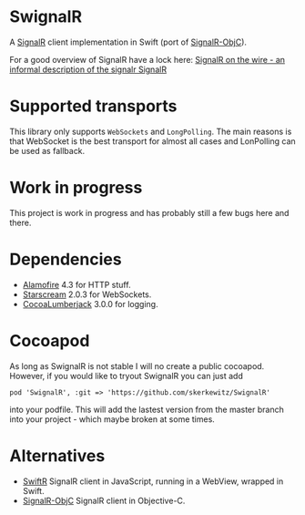 # SwignalR

A [SignalR](https://www.asp.net/signalr) client implementation in Swift (port of [SignalR-ObjC](https://github.com/DyKnow/SignalR-ObjC)).

For a good overview of SignalR have a lock here: [SignalR on the wire - an informal description of the signalr SignalR](https://blog.3d-logic.com/2015/03/29/signalr-on-the-wire-an-informal-description-of-the-signalr-protocol/)

# Supported transports

This library only supports `WebSockets` and `LongPolling`. The main reasons is that WebSocket is the best transport for almost all cases and LonPolling can be used as fallback.

# Work in progress
This project is work in progress and has probably still a few bugs here and there.

# Dependencies 
- [Alamofire](https://github.com/Alamofire/Alamofire) 4.3 for HTTP stuff.
- [Starscream](https://github.com/daltoniam/Starscream) 2.0.3 for WebSockets.
- [CocoaLumberjack](https://github.com/CocoaLumberjack/CocoaLumberjack) 3.0.0 for logging.

# Cocoapod
As long as SwignalR is not stable I will no create a public cocoapod. However, if you would like to tryout SwignalR you can just add

```
pod 'SwignalR', :git => 'https://github.com/skerkewitz/SwignalR'
```

into your podfile. This will add the lastest version from the master branch into your project - which maybe broken at some times. 

# Alternatives
- [SwiftR](https://github.com/adamhartford/SwiftR) SignalR client in JavaScript, running in a WebView, wrapped in Swift.
- [SignalR-ObjC](https://github.com/DyKnow/SignalR-ObjC) SignalR client in Objective-C.



